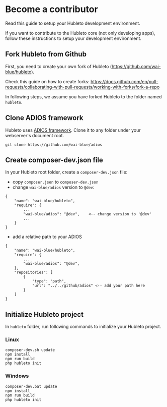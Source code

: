 # Become a contributor

Read this guide to setup your Hubleto development environment.

If you want to contribute to the Hubleto core (not only developing apps), follow these instructions to setup your development environment.

## Fork Hubleto from Github

First, you need to create your own fork of Hubleto (https://github.com/wai-blue/hubleto).

Check this guide on how to create forks: https://docs.github.com/en/pull-requests/collaborating-with-pull-requests/working-with-forks/fork-a-repo

In following steps, we assume you have forked Hubleto to the folder named `hubleto`.

## Clone ADIOS framework

Hubleto uses [ADIOS framework](https://github.com/wai-blue/adios). Clone it to any folder under your webserver's document root.

```
git clone https://github.com/wai-blue/adios
```

## Create composer-dev.json file

In your Hubleto root folder, create a `composer-dev.json` file:

  * copy `composer.json` to `composer-dev.json`
  * change `wai-blue/adios` version to `@dev`:

```
{
    "name": "wai-blue/hubleto",
    "require": {
        ...
        "wai-blue/adios": "@dev",    <-- change version to '@dev'
        ...
    }
}
```

  * add a relative path to your ADIOS

```
{
    "name": "wai-blue/hubleto",
    "require": {
        ...
        "wai-blue/adios": "@dev",
    },
    "repositories": [
        {
            "type": "path",
            "url": "../../github/adios" <-- add your path here
        }
    ]
}
```

## Initialize Hubleto project

In `hubleto` folder, run following commands to initialize your Hubleto project.

### Linux

```
composer-dev.sh update
npm install
npm run build
php hubleto init
```

### Windows

```
composer-dev.bat update
npm install
npm run build
php hubleto init
```